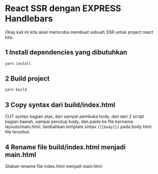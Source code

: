 # React SSR dengan EXPRESS Handlebars

Okay kali ini kita akan memcoba membuat sebuah SSR untuk project react kita.

## 1 Install dependencies yang dibutuhkan

```bash
yarn install
```

## 2 Build project

```bash
yarn build
```

## 3 Copy syntax dari build/index.html

CUT syntax bagian atas, dari <HTML> sampai pembuka body, dan dari 2 script bagian bawah, sampai penutup body, dan paste ke file bernama layouts/main.html. tambahkan template sintax `{{{body}}}` pada body html file tersebut.

## 4 Rename file build/index.html menjadi main.html

Silakan rename file index.html menjadi main.html
